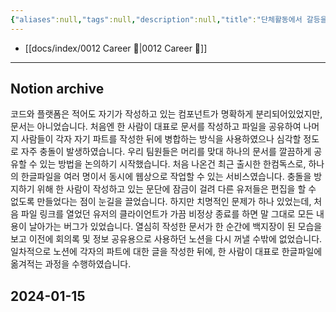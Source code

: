 ```yaml
---
{"aliases":null,"tags":null,"description":null,"title":"단체활동에서 갈등을 극복한 경험에 대해 작성해주세요","created":"2024-01-14T20:21:11","updated":"2024-01-14T20:21:25","dg-publish":true,"permalink":"/docs/단체활동에서 갈등을 극복한 경험에 대해 작성해주세요/","dgPassFrontmatter":true}
---
```


- [[docs/index/0012 Career 💼\|0012 Career 💼]]
---

## Notion archive

코드와 플랫폼은 적어도 자기가 작성하고 있는 컴포넌트가 명확하게 분리되어있었지만, 문서는 아니었습니다. 처음엔 한 사람이 대표로 문서를 작성하고 파일을 공유하여 나머지 사람들이 각자 자기 파트를 작성한 뒤에 병합하는 방식을 사용하였으나 심각할 정도로 자주 충돌이 발생하였습니다. 우리 팀원들은 머리를 맞대 하나의 문서를 깔끔하게 공유할 수 있는 방법을 논의하기 시작했습니다. 처음 나온건 최근 출시한 한컴독스로, 하나의 한글파일을 여러 명이서 동시에 웹상으로 작업할 수 있는 서비스였습니다. 충돌을 방지하기 위해 한 사람이 작성하고 있는 문단에 잠금이 걸려 다른 유저들은 편집을 할 수 없도록 만들었다는 점이 눈길을 끌었습니다. 하지만 치명적인 문제가 하나 있었는데, 처음 파일 링크를 열었던 유저의 클라이언트가 가끔 비정상 종료를 하면 말 그대로 모든 내용이 날아가는 버그가 있었습니다. 열심히 작성한 문서가 한 순간에 백지장이 된 모습을 보고 이전에 회의록 및 정보 공유용으로 사용하던 노션을 다시 꺼낼 수밖에 없었습니다. 일차적으로 노션에 각자의 파트에 대한 글을 작성한 뒤에, 한 사람이 대표로 한글파일에 옮겨적는 과정을 수행하였습니다.

## 2024-01-15

